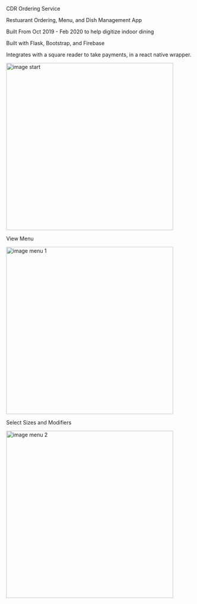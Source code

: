 CDR Ordering Service
 
Restuarant Ordering, Menu, and Dish Management App

Built From Oct 2019 - Feb 2020 to help digitize indoor dining

Built with Flask, Bootstrap, and Firebase

Integrates with a square reader to take payments, in a react native wrapper.




<img src="https://github.com/calebjohn24/cdr_ordering_service/blob/master/mdImages/IMG_20200210_130511.jpg" alt="image start" width="450"/>


View Menu

<img src="https://github.com/calebjohn24/cdr_ordering_service/blob/master/mdImages/IMG_20200210_130532.jpg" alt="image menu 1" width="450"/>

Select Sizes and Modifiers

<img src="https://github.com/calebjohn24/cdr_ordering_service/blob/master/mdImages/IMG_20200210_130553.jpg" alt="image menu 2" width="450"/>
